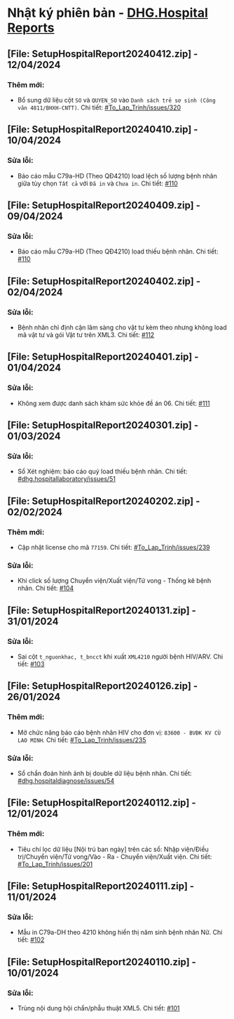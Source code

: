 # Nhật ký phiên bản - [DHG.Hospital Reports](https://gofile.me/78TQg/9ZlS3PeMl)

## [File: SetupHospitalReport20240412.zip] - 12/04/2024
### Thêm mới:
- Bổ sung dữ liệu cột `SO` và `QUYEN_SO` vào `Danh sách trẻ sơ sinh (Công văn 4811/BHXH-CNTT)`. Chi tiết: [#To_Lap_Trinh/issues/320](https://github.com/dh-hos/To_Lap_Trinh/issues/320)

## [File: SetupHospitalReport20240410.zip] - 10/04/2024
### Sửa lỗi:
- Báo cáo mẫu C79a-HD (Theo QĐ4210) load lệch số lượng bệnh nhân giữa tùy chọn `Tất cả` với `Đã in` và `Chưa in`. Chi tiết: [#110](https://github.com/dh-hos/dhg.hospitalreports/issues/110#issuecomment-2044082227)

## [File: SetupHospitalReport20240409.zip] - 09/04/2024
### Sửa lỗi:
- Báo cáo mẫu C79a-HD (Theo QĐ4210) load thiếu bệnh nhân. Chi tiết: [#110](https://github.com/dh-hos/dhg.hospitalreports/issues/110)

## [File: SetupHospitalReport20240402.zip] - 02/04/2024
### Sửa lỗi:
- Bệnh nhân chỉ định cận lâm sàng cho vật tư kèm theo nhưng không load mã vật tư và gói Vật tư trên XML3. Chi tiết: [#112](https://github.com/dh-hos/dhg.hospitalreports/issues/112)

## [File: SetupHospitalReport20240401.zip] - 01/04/2024
### Sửa lỗi:
- Không xem được danh sách khám sức khỏe đề án 06. Chi tiết: [#111](https://github.com/dh-hos/dhg.hospitalreports/issues/111)

## [File: SetupHospitalReport20240301.zip] - 01/03/2024
### Sửa lỗi:
- Sổ Xét nghiệm: báo cáo quý load thiếu bệnh nhân. Chi tiết: [#dhg.hospitallaboratory/issues/51](https://github.com/dh-hos/dhg.hospitallaboratory/issues/51)

## [File: SetupHospitalReport20240202.zip] - 02/02/2024
### Thêm mới:
- Cập nhật license cho mã `77159`. Chi tiết: [#To_Lap_Trinh/issues/239](https://github.com/dh-hos/To_Lap_Trinh/issues/239)
### Sửa lỗi:
- Khi click số lượng Chuyển viện/Xuất viện/Tử vong - Thống kê bệnh nhân. Chi tiết: [#104](https://github.com/dh-hos/dhg.hospitalreports/issues/104)

## [File: SetupHospitalReport20240131.zip] - 31/01/2024
### Sửa lỗi:
- Sai cột `t_nguonkhac, t_bncct` khi xuất `XML4210` người bệnh HIV/ARV. Chi tiết: [#103](https://github.com/dh-hos/dhg.hospitalreports/issues/103)

## [File: SetupHospitalReport20240126.zip] - 26/01/2024
### Thêm mới:
- Mở chức năng báo cáo bệnh nhân HIV cho đơn vị: `83600 - BVĐK KV CÙ LAO MINH`. Chi tiết: [#To_Lap_Trinh/issues/235](https://github.com/dh-hos/To_Lap_Trinh/issues/235)
### Sửa lỗi:
- Sổ chẩn đoán hình ảnh bị double dữ liệu bệnh nhân. Chi tiết: [#dhg.hospitaldiagnose/issues/54](https://github.com/dh-hos/dhg.hospitaldiagnose/issues/54)

## [File: SetupHospitalReport20240112.zip] - 12/01/2024
### Thêm mới:
- Tiêu chí lọc dữ liệu [Nội trú ban ngày] trên các sổ: Nhập viện/Điều trị/Chuyển viện/Tử vong/Vào - Ra - Chuyển viện/Xuất viện. Chi tiết: [#To_Lap_Trinh/issues/201](https://github.com/dh-hos/To_Lap_Trinh/issues/201)

## [File: SetupHospitalReport20240111.zip] - 11/01/2024
### Sửa lỗi:
- Mẫu in C79a-DH theo 4210 không hiển thị năm sinh bệnh nhân Nữ. Chi tiết: [#102](https://github.com/dh-hos/dhg.hospitalreports/issues/102)

## [File: SetupHospitalReport20240110.zip] - 10/01/2024
### Sửa lỗi:
- Trùng nội dung hội chẩn/phẫu thuật XML5. Chi tiết: [#101](https://github.com/dh-hos/dhg.hospitalreports/issues/101)
